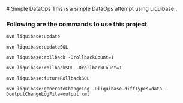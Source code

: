 ﻿﻿# Simple DataOps
This is a simple DataOps attempt using Liquibase.. 


### Following are the commands to use this project
`mvn liquibase:update`

`mvn liquibase:updateSQL`

`mvn liquibase:rollback -DrollbackCount=1`

`mvn liquibase:rollbackSQL -DrollbackCount=1 `

`mvn liquibase:futureRollbackSQL`

`mvn liquibase:generateChangeLog -Dliquibase.diffTypes=data -DoutputChangeLogFile=output.xml`

